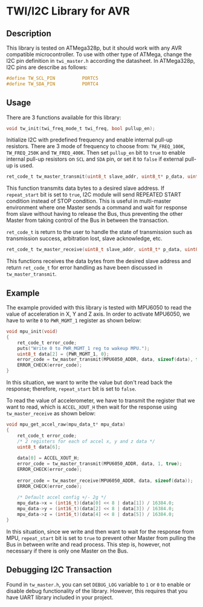 # TWI/I2C Library for AVR

## Description

This library is tested on ATMega328p, but it should work with any AVR compatible microcontroller. To use with other type of ATMega, change the I2C pin definition in `twi_master.h` according the datasheet. In ATMega328p, I2C pins are describe as follows:

```c
#define TW_SCL_PIN			PORTC5
#define TW_SDA_PIN			PORTC4
```



## Usage

There are 3 functions available for this library:

```c
void tw_init(twi_freq_mode_t twi_freq, bool pullup_en);
```

Initialize I2C with predefined frequency and enable internal pull-up resistors. There are 3 mode of frequency to choose from: `TW_FREQ_100K`, `TW_FREQ_250K` and `TW_FREQ_400K`. Then set `pullup_en` bit to `true` to enable internal pull-up resistors on `SCL` and `SDA` pin, or set it to `false` if external pull-up is used.



```c
ret_code_t tw_master_transmit(uint8_t slave_addr, uint8_t* p_data, uint8_t len, bool repeat_start);
```

This function transmits data bytes to a desired slave address.  If `repeat_start`  bit is set to `true`, I2C module will send REPEATED START condition instead of STOP condition. This is useful in multi-master environment where one Master sends a command and wait for response from slave without having to release the Bus, thus preventing the other Master from taking control of the Bus in between the transaction.

`ret_code_t` is return to the user to handle the state of transmission such as transmission success, arbitration lost, slave acknowledge, etc. 



```c
ret_code_t tw_master_receive(uint8_t slave_addr, uint8_t* p_data, uint8_t len);
```

This functions receives the data bytes from the desired slave address and return `ret_code_t` for error handling as have been discussed in `tw_master_transmit`.

## Example

The example provided with this library is tested with MPU6050 to read the value of acceleration in X, Y and Z axis. In order to activate MPU6050, we have to write `0` to `PWR_MGMT_1` register as shown below:

```c
void mpu_init(void)
{
	ret_code_t error_code;
	puts("Write 0 to PWR_MGMT_1 reg to wakeup MPU.");
	uint8_t data[2] = {PWR_MGMT_1, 0};
	error_code = tw_master_transmit(MPU6050_ADDR, data, sizeof(data), false);
	ERROR_CHECK(error_code);
}
```

In this situation, we want to write the value but don't read back the response; therefore, `repeat_start` bit is set to `false`. 

To read the value of accelerometer,  we have to transmit the register that we want to read, which is `ACCEL_XOUT_H` then wait for the response using `tw_master_receive` as shown below:

```c
void mpu_get_accel_raw(mpu_data_t* mpu_data)
{
	ret_code_t error_code;
	/* 2 registers for each of accel x, y and z data */
	uint8_t data[6];
	
	data[0] = ACCEL_XOUT_H;
	error_code = tw_master_transmit(MPU6050_ADDR, data, 1, true);
	ERROR_CHECK(error_code);
	
	error_code = tw_master_receive(MPU6050_ADDR, data, sizeof(data));
	ERROR_CHECK(error_code);
	
	/* Default accel config +/- 2g */
	mpu_data->x = (int16_t)(data[0] << 8 | data[1]) / 16384.0;
	mpu_data->y = (int16_t)(data[2] << 8 | data[3]) / 16384.0;
	mpu_data->z = (int16_t)(data[4] << 8 | data[5]) / 16384.0;
}
```

In this situation, since we write and then want to wait for the response from MPU, `repeat_start` bit is set to `true` to prevent other Master from pulling the Bus in between write and read process. This step is, however, not necessary if there is only one Master on the Bus.



## Debugging I2C Transaction

Found in `tw_master.h`, you can set `DEBUG_LOG` variable to `1` or `0` to enable or disable debug functionality of the library. However, this requires that you have UART library included in your project.
